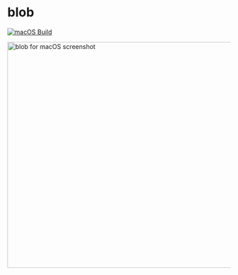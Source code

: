 # blob

[![macOS Build](https://github.com/atulsmadhugiri/blob/actions/workflows/macos_build.yaml/badge.svg)](https://github.com/atulsmadhugiri/blob/actions/workflows/macos_build.yaml)

<img width="510" alt="blob for macOS screenshot" src="https://blob.sh/952438.png">
